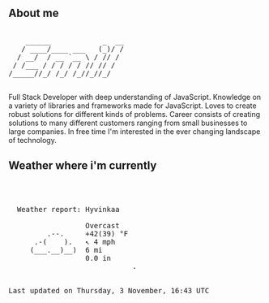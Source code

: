 ## About me

<pre>

    ______            _  __
   / ____/____ ___   (_)/ /
  / __/  / __ `__ \ / // / 
 / /___ / / / / / // // /  
/_____//_/ /_/ /_//_//_/   
                           
</pre>

Full Stack Developer with deep understanding of JavaScript. Knowledge on a variety of libraries and frameworks made for JavaScript. Loves to create robust solutions for different kinds of problems. Career consists of creating solutions to many different customers ranging from small businesses to large companies. In free time I'm interested in the ever changing landscape of technology. 

## Weather where i'm currently  
<pre>


 
  Weather report: Hyvinkaa  
    
                  Overcast  
         .--.     +42(39) °F  
      .-(    ).   ↖ 4 mph  
     (___.__)__)  6 mi  
                  0.0 in  
                             .


Last updated on Thursday, 3 November, 16:43 UTC
</pre>
